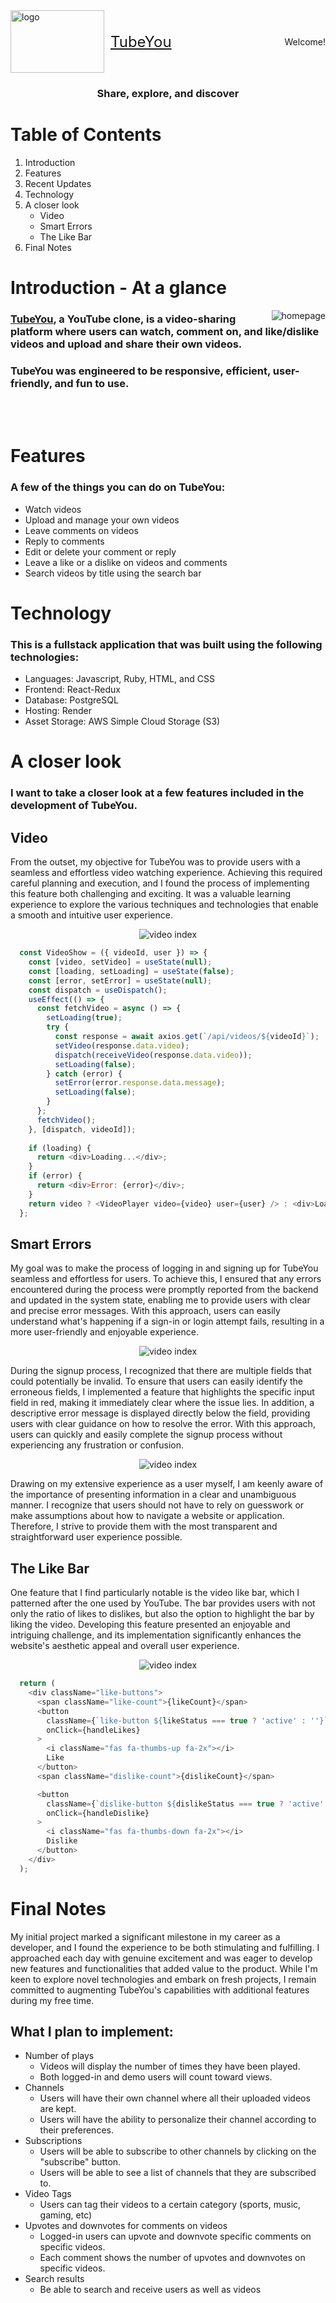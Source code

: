<div style="display: flex; align-items: center;">
  <a href="https://tubeyou.onrender.com/" style="display: flex; align-items: center;">
    <img src="frontend/src/assets/icons/TubeYou_2.png" alt="logo" width="150" height="100">
    <p style="font-size: 24px; margin-left: 10px;">TubeYou</p>
  </a>
  <p style="font-size: 14px; margin-left: auto;">Welcome!</p>
</div>



<h3 style="text-align: center">Share, explore, and discover</h3>

# Table of Contents
1. Introduction
2. Features
3. Recent Updates
4. Technology
5. A closer look
    * Video
    * Smart Errors
    * The Like Bar
6. Final Notes

# Introduction - At a glance

<img align="right" src="frontend/src/assets/icons/homepage.png" alt="homepage">

### [TubeYou](https://tubeyou.onrender.com/), a YouTube clone, is a video-sharing platform where users can watch, comment on, and like/dislike videos and upload and share their own videos.

### TubeYou was engineered to be responsive, efficient, user-friendly, and fun to use.

<br></br>

# Features
### A few of the things you can do on TubeYou:
* Watch videos
* Upload and manage your own videos
* Leave comments on videos
* Reply to comments
* Edit or delete your comment or reply
* Leave a like or a dislike on videos and comments
* Search videos by title using the search bar

# Technology
### This is a fullstack application that was built using the following technologies:
* Languages: Javascript, Ruby, HTML, and CSS
* Frontend: React-Redux
* Database: PostgreSQL
* Hosting: Render
* Asset Storage: AWS Simple Cloud Storage (S3)

# A closer look
### I want to take a closer look at a few features included in the development of TubeYou.

## Video

From the outset, my objective for TubeYou was to provide users with a seamless and effortless video watching experience. Achieving this required careful planning and execution, and I found the process of implementing this feature both challenging and exciting. It was a valuable learning experience to explore the various techniques and technologies that enable a smooth and intuitive user experience.

<div style="text-align: center"><img src="frontend/src/assets/readme/video.gif" alt="video index"></div>

```js
  const VideoShow = ({ videoId, user }) => {
    const [video, setVideo] = useState(null);
    const [loading, setLoading] = useState(false);
    const [error, setError] = useState(null);
    const dispatch = useDispatch();
    useEffect(() => {
      const fetchVideo = async () => {
        setLoading(true);
        try {
          const response = await axios.get(`/api/videos/${videoId}`);
          setVideo(response.data.video);
          dispatch(receiveVideo(response.data.video)); 
          setLoading(false);
        } catch (error) {
          setError(error.response.data.message);
          setLoading(false);
        }
      };
      fetchVideo();
    }, [dispatch, videoId]);
    
    if (loading) {
      return <div>Loading...</div>;
    }
    if (error) {
      return <div>Error: {error}</div>;
    }
    return video ? <VideoPlayer video={video} user={user} /> : <div>Loading...</div>;
  };
```

## Smart Errors

My goal was to make the process of logging in and signing up for TubeYou seamless and effortless for users. To achieve this, I ensured that any errors encountered during the process were promptly reported from the backend and updated in the system state, enabling me to provide users with clear and precise error messages. With this approach, users can easily understand what's happening if a sign-in or login attempt fails, resulting in a more user-friendly and enjoyable experience.

<div style="text-align: center"><img src="frontend/src/assets/readme/login.gif" alt="video index"></div>

During the signup process, I recognized that there are multiple fields that could potentially be invalid. To ensure that users can easily identify the erroneous fields, I implemented a feature that highlights the specific input field in red, making it immediately clear where the issue lies. In addition, a descriptive error message is displayed directly below the field, providing users with clear guidance on how to resolve the error. With this approach, users can quickly and easily complete the signup process without experiencing any frustration or confusion.

<div style="text-align: center"><img src="frontend/src/assets/readme/signup.gif" alt="video index"></div>

Drawing on my extensive experience as a user myself, I am keenly aware of the importance of presenting information in a clear and unambiguous manner. I recognize that users should not have to rely on guesswork or make assumptions about how to navigate a website or application. Therefore, I strive to provide them with the most transparent and straightforward user experience possible.

## The Like Bar
One feature that I find particularly notable is the video like bar, which I patterned after the one used by YouTube. The bar provides users with not only the ratio of likes to dislikes, but also the option to highlight the bar by liking the video. Developing this feature presented an enjoyable and intriguing challenge, and its implementation significantly enhances the website's aesthetic appeal and overall user experience.

<div style="text-align: center"><img src="frontend/src/assets/readme/like.gif" alt="video index"></div>

```Javascript
  return (
    <div className="like-buttons">
      <span className="like-count">{likeCount}</span>
      <button
        className={`like-button ${likeStatus === true ? 'active' : ''}`}
        onClick={handleLikes}
      >
        <i className="fas fa-thumbs-up fa-2x"></i>
        Like
      </button>
      <span className="dislike-count">{dislikeCount}</span>

      <button
        className={`dislike-button ${dislikeStatus === true ? 'active' : ''}`}
        onClick={handleDislike}
      >
        <i className="fas fa-thumbs-down fa-2x"></i>
        Dislike
      </button>
    </div>
  );
```

# Final Notes
My initial project marked a significant milestone in my career as a developer, and I found the experience to be both stimulating and fulfilling. I approached each day with genuine excitement and was eager to develop new features and functionalities that added value to the product. While I'm keen to explore novel technologies and embark on fresh projects, I remain committed to augmenting TubeYou's capabilities with additional features during my free time.

## What I plan to implement:
* Number of plays
  * Videos will display the number of times they have been played.
  * Both logged-in and demo users will count toward views.
* Channels
  * Users will have their own channel where all their uploaded videos are kept.
  * Users will have the ability to personalize their channel according to their preferences.
* Subscriptions 
  * Users will be able to subscribe to other channels by clicking on the "subscribe" button.
  * Users will be able to see a list of channels that they are subscribed to.
* Video Tags 
   * Users can tag their videos to a certain category (sports, music, gaming, etc)
* Upvotes and downvotes for comments on videos
  * Logged-in users can upvote and downvote specific comments on specific videos.
  * Each comment shows the number of upvotes and downvotes on specific videos.
* Search results
  * Be able to search and receive users as well as videos
